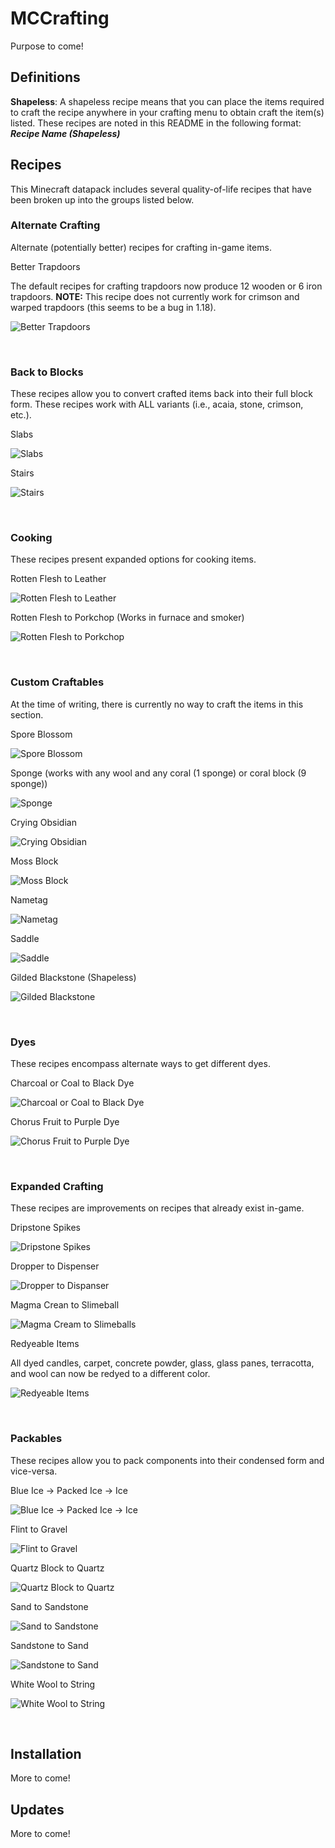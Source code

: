 <!--TODO:
- [] Add information about installing updates
-->

# MCCrafting
Purpose to come!

## Definitions
**Shapeless**: A shapeless recipe means that you can place the items required
to craft the recipe anywhere in your crafting menu to obtain craft the item(s)
listed. These recipes are noted in this README in the following format: 
***Recipe Name (Shapeless)***

## Recipes
This Minecraft datapack includes several quality-of-life recipes that have been
broken up into the groups listed below.

### Alternate Crafting
Alternate (potentially better) recipes for crafting in-game items.

Better Trapdoors 

The default recipes for crafting trapdoors now produce 12 wooden or 6 iron 
trapdoors. **NOTE:** This recipe does not currently work for crimson and warped
trapdoors (this seems to be a bug in 1.18).

![Better Trapdoors](src/trapdoors.gif)

</br>

### Back to Blocks
These recipes allow you to convert crafted items back into their full block 
form. These recipes work with ALL variants (i.e., acaia, stone, crimson, etc.).

Slabs

![Slabs](src/slabs_to_blocks.png)

Stairs

![Stairs](src/stairs_to_blocks.png)

</br>

### Cooking
These recipes present expanded options for cooking items.

Rotten Flesh to Leather

![Rotten Flesh to Leather](src/campfire_rotten_flesh_to_leather.png)

Rotten Flesh to Porkchop (Works in furnace and smoker)

![Rotten Flesh to Porkchop](src/smoker_rotten_flesh_to_porkchop.png)

</br>

### Custom Craftables
At the time of writing, there is currently no way to craft the items in this section.

Spore Blossom

![Spore Blossom](src/spore_blossom.png)

Sponge (works with any wool and any coral (1 sponge) or coral block (9 sponge))

![Sponge](src/any_coral_and_wool_to_sponge.png)

Crying Obsidian

![Crying Obsidian](src/crying_obsidian.png)

Moss Block

![Moss Block](src/moss_block.png)

Nametag

![Nametag](src/nametag.png)

Saddle

![Saddle](src/saddle.png)

Gilded Blackstone (Shapeless)

![Gilded Blackstone](src/gilded_blackstone.png)

</br>

### Dyes
These recipes encompass alternate ways to get different dyes.

Charcoal or Coal to Black Dye

![Charcoal or Coal to Black Dye](src/more_black_dye.gif)

Chorus Fruit to Purple Dye

![Chorus Fruit to Purple Dye](src/chorus_to_purple_dye.gif)

</br>

### Expanded Crafting
These recipes are improvements on recipes that already exist in-game.

Dripstone Spikes

![Dripstone Spikes](src/dripstone_to_dripstone_spikes.png)

Dropper to Dispenser

![Dropper to Dispanser](src/dropper_to_dispenser.png)

Magma Crean to Slimeball

![Magma Cream to Slimeballs](src/magma_cream_to_slimeball.png)

Redyeable Items

All dyed candles, carpet, concrete powder, glass, glass panes, terracotta, and
wool can now be redyed to a different color.

![Redyeable Items](src/redyeables.gif)

</br>

### Packables
These recipes allow you to pack components into their condensed form and vice-versa.

Blue Ice -> Packed Ice -> Ice

![Blue Ice -> Packed Ice -> Ice](src/ice.gif)

Flint to Gravel

![Flint to Gravel](src/flint_to_gravel.png)

Quartz Block to Quartz

![Quartz Block to Quartz](src/quartz_block_to_quartz.png)

Sand to Sandstone

![Sand to Sandstone](src/sand_to_sandstone.gif)

Sandstone to Sand

![Sandstone to Sand](src/sandstone_to_sand.gif)

White Wool to String

![White Wool to String](src/wool_to_string.png)

</br>

## Installation
More to come!

## Updates
More to come!